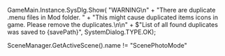 GameMain.Instance.SysDlg.Show(  "WARNING\n" + 
                                "There are duplicate .menu files in Mod folder. " +
                                "This might cause duplicated items icons in game. Please remove the duplicates.\n\n" + 
                                $"List of all found duplicates was saved to {savePath}", SystemDialog.TYPE.OK);

SceneManager.GetActiveScene().name != "ScenePhotoMode" 